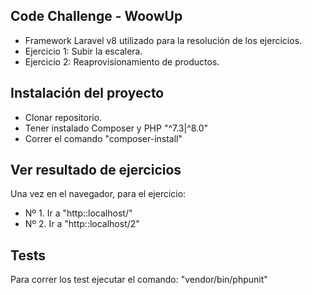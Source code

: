 ## Code Challenge - WoowUp

- Framework Laravel v8 utilizado para la resolución de los ejercicios.
- Ejercicio 1: Subir la escalera.
- Ejercicio 2: Reaprovisionamiento de productos.

## Instalación del proyecto

- Clonar repositorio.
- Tener instalado Composer y PHP "^7.3|^8.0"
- Correr el comando "composer-install"

## Ver resultado de ejercicios

Una vez en el navegador, para el ejercicio:

- Nº 1. Ir a "http::localhost/"
- Nº 2. Ir a "http::localhost/2"

## Tests

Para correr los test ejecutar el comando: "vendor/bin/phpunit"
